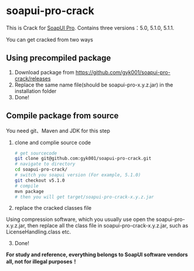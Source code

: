 soapui-pro-crack
================

This is Crack for [SoapUI Pro](http://www.soapui.org/).
Contains three versions：5.0, 5.1.0, 5.1.1.

You can get cracked from two ways

## Using precompiled package

 1. Download package from https://github.com/gyk001/soapui-pro-crack/releases
 2. Replace the same name file(should be soapui-pro-x.y.z.jar) in the installation folder
 3. Done!

## Compile package from source

You need git、Maven and JDK for this step

 1. clone and complie source code
    ```sh
    # get sourcecode
    git clone git@github.com:gyk001/soapui-pro-crack.git
    # navigate to directory
    cd soapui-pro-crack/
    # switch you soapui version (For example, 5.1.0)
    git checkout v5.1.0
    # compile
    mvn package
    # then you will get target/soapui-pro-crack-x.y.z.jar
    
    ```
 2. replace the cracked classes file
 
 Using compression software, which you usually use open the soapui-pro-x.y.z.jar, then replace all the class file in soapui-pro-crack-x.y.z.jar, such as LicenseHandling.class etc.

 3. Done!

**For study and reference, everything belongs to SoapUI software vendors all, not for illegal purposes！**
